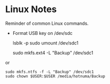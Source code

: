 # Linux Notes

Reminder of common Linux commands.

* Format USB key on /dev/sdc

    lsblk -p
    sudo umount /dev/sdc1
    
    sudo mkfs.ext4 -L "Backup" /dev/sdc1

or

    sudo mkfs.ntfs -f -L "Backup" /dev/sdc1
    sudo chown $USER:$USER /media/hotnuma/Backup

